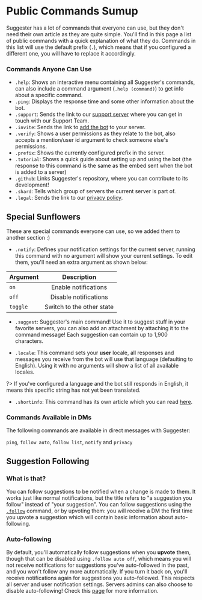 # Public Commands Sumup
Suggester has a lot of commands that everyone can use, but they don't need their own article as they are quite simple. You'll find in this page a list of public commands with a quick explanation of what they do. Commands in this list will use the default prefix (`.`), which means that if you configured a different one, you will have to replace it accordingly.

### Commands Anyone Can Use

- `.help`: Shows an interactive menu containing all Suggester's commands, can also include a command argument (`.help (command)`) to get info about a specific command.
- `.ping`: Displays the response time and some other information about the bot.
- `.support`: Sends the link to our [support server](https://suggester.js.org/support) where you can get in touch with our Support Team.
- `.invite`: Sends the link to [add the bot](https://suggester.js.org/invite) to your server.
- `.verify`: Shows a user permissions as they relate to the bot, also accepts a mention/user id argument to check someone else's permissions.
- `.prefix`: Shows the currently configured prefix in the server.
- `.tutorial`: Shows a quick guide about setting up and using the bot (the response to this command is the same as the embed sent when the bot is added to a server)
- `.github`: Links Suggester's repository, where you can contribute to its development!
- `.shard`: Tells which group of servers the current server is part of. 
- `.legal`: Sends the link to our [privacy policy](/legal/privacy.md).

## Special Sunflowers

These are special commands everyone can use, so we added them to another section :)

- `.notify`: Defines your notification settings for the current server, running this command with no argument will show your current settings. To edit them, you'll need an extra argument as shown below:

| Argument           | Description                               |
|--------------------|:-----------------------------------------:|
| `on`               | Enable notifications                      |
| `off`              | Disable notifications                     |
| `toggle`           | Switch to the other state                 |
  
- `.suggest`: Suggester's main command! Use it to suggest stuff in your favorite servers, you can also add an attachment by attaching it to the command message! Each suggestion can contain up to 1,900 characters.

- `.locale`: This command sets your **user** locale, all responses and messages you receive from the bot will use that language (defaulting to English). Using it with no arguments will show a list of all available locales.

?> If you've configured a language and the bot still responds in English, it means this specific string has not yet been translated.

- `.shortinfo`: This command has its own article which you can read [here](topics/shortinfo.md).

### Commands Available in DMs
The following commands are available in direct messages with Suggester:

`ping`, `follow auto`, `follow list`, `notify` and `privacy`

## Suggestion Following

### What is that?
You can follow suggestions to be notified when a change is made to them. It works just like normal notifications, but the title refers to "a suggestion you follow" instead of "your suggestion". You can follow suggestions using the [`.follow`](topics/follow.md) command, or by upvoting them: you will receive a DM the first time you upvote a suggestion which will contain basic information about auto-following.

### Auto-following 
By default, you'll automatically follow suggestions when you **upvote** them, though that can be disabled using `.follow auto off`, which means you will not receive notifications for suggestions you've auto-followed in the past, and you won't follow any more automatically. If you turn it back on, you'll receive notifications again for suggestions you auto-followed. This respects all server and user notification settings.
Servers admins can also choose to disable auto-following! Check this [page](/config/autofollowing.md) for more information.  
